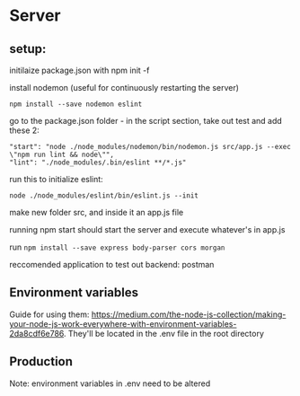 # Server

## setup:

initilaize package.json with npm init -f

install nodemon (useful for continuously restarting the server)

`npm install --save nodemon eslint`

go to the package.json folder - in the script section, take out test and add these 2:

    "start": "node ./node_modules/nodemon/bin/nodemon.js src/app.js --exec \"npm run lint && node\"",
    "lint": "./node_modules/.bin/eslint **/*.js"

run this to initialize eslint:

`node ./node_modules/eslint/bin/eslint.js --init`

make new folder src, and inside it an app.js file

running npm start should start the server and execute whatever's in app.js

run
`npm install --save express body-parser cors morgan`

reccomended application to test out backend: postman

## Environment variables
Guide for using them: https://medium.com/the-node-js-collection/making-your-node-js-work-everywhere-with-environment-variables-2da8cdf6e786. They'll be located in the .env file in the root directory

## Production 
Note: environment variables in .env need to be altered
